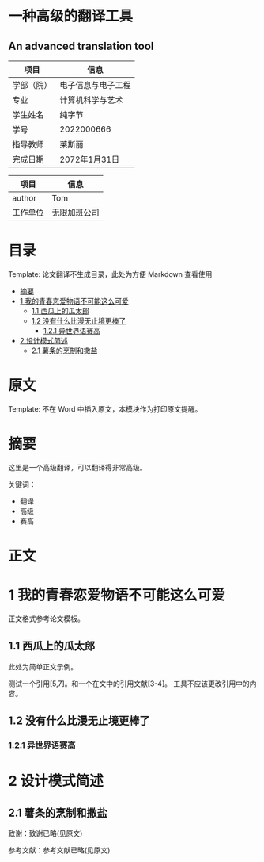 <!-- 使用多种标题格式 -->
<!-- markdownlint-disable MD003 -->
<!-- 使用多个一级标题 -->
<!-- markdownlint-disable MD025 -->

一种高级的翻译工具 <!-- omit in toc -->
===

An advanced translation tool <!-- omit in toc -->
---

| 项目       | 信息               |
| ---------- | ------------------ |
| 学部（院） | 电子信息与电子工程 |
| 专业       | 计算机科学与艺术   |
| 学生姓名   | 纯字节             |
| 学号       | 2022000666         |
| 指导教师   | 莱斯丽             |
| 完成日期   | 2072年1月31日      |

| 项目     | 信息         |
| -------- | ------------ |
| author   | Tom          |
| 工作单位 | 无限加班公司 |

目录 <!-- omit in toc -->
===

Template: 论文翻译不生成目录，此处为方便 Markdown 查看使用

- [摘要](#摘要)
- [1 我的青春恋爱物语不可能这么可爱](#1-我的青春恋爱物语不可能这么可爱)
  - [1.1 西瓜上的瓜太郎](#11-西瓜上的瓜太郎)
  - [1.2 没有什么比漫无止境更棒了](#12-没有什么比漫无止境更棒了)
    - [1.2.1 异世界语赛高](#121-异世界语赛高)
- [2 设计模式简述](#2-设计模式简述)
  - [2.1 薯条的烹制和撒盐](#21-薯条的烹制和撒盐)

原文 <!-- omit in toc -->
===

Template: 不在 Word 中插入原文，本模块作为打印原文提醒。

摘要
===

这里是一个高级翻译，可以翻译得非常高级。

关键词：

- 翻译
- 高级
- 赛高

正文 <!-- omit in toc -->
===

# 1 我的青春恋爱物语不可能这么可爱

正文格式参考论文模板。

## 1.1 西瓜上的瓜太郎

此处为简单正文示例。

测试一个引用[5,7]。和一个在文中的引用文献[3-4]。
工具不应该更改引用中的内容。

## 1.2 没有什么比漫无止境更棒了

### 1.2.1 异世界语赛高

# 2 设计模式简述

## 2.1 薯条的烹制和撒盐

<!-- 不翻译致谢和参考文献，需保留以下内容 -->

致谢：致谢已略(见原文)

参考文献：参考文献已略(见原文)
